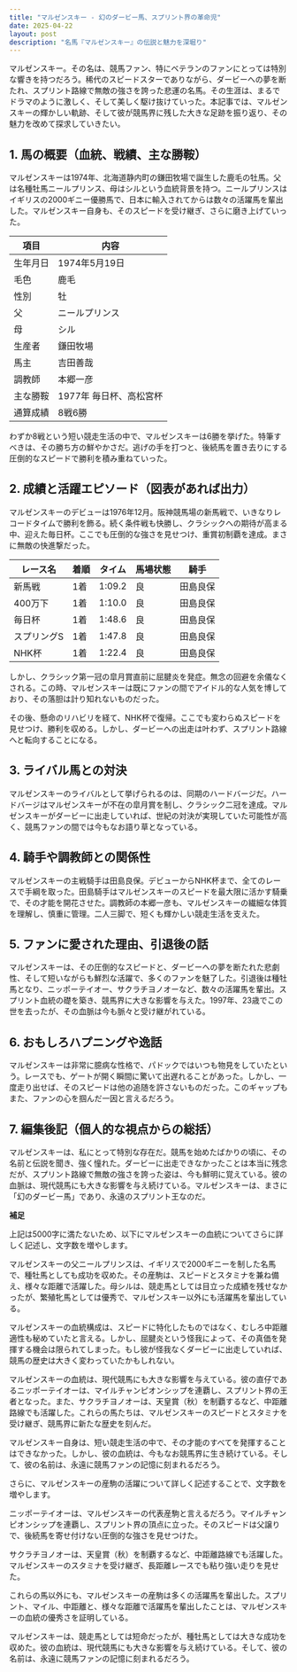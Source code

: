 ```yaml
---
title: "マルゼンスキー - 幻のダービー馬、スプリント界の革命児"
date: 2025-04-22
layout: post
description: "名馬『マルゼンスキー』の伝説と魅力を深堀り"
---
```


マルゼンスキー。その名は、競馬ファン、特にベテランのファンにとっては特別な響きを持つだろう。稀代のスピードスターでありながら、ダービーへの夢を断たれ、スプリント路線で無敵の強さを誇った悲運の名馬。その生涯は、まるでドラマのように激しく、そして美しく駆け抜けていった。本記事では、マルゼンスキーの輝かしい軌跡、そして彼が競馬界に残した大きな足跡を振り返り、その魅力を改めて探求していきたい。

## 1. 馬の概要（血統、戦績、主な勝鞍）

マルゼンスキーは1974年、北海道静内町の鎌田牧場で誕生した鹿毛の牡馬。父は名種牡馬ニールプリンス、母はシルという血統背景を持つ。ニールプリンスはイギリスの2000ギニー優勝馬で、日本に輸入されてからは数々の活躍馬を輩出した。マルゼンスキー自身も、そのスピードを受け継ぎ、さらに磨き上げていった。

| 項目 | 内容 |
|---|---|
| 生年月日 | 1974年5月19日 |
| 毛色 | 鹿毛 |
| 性別 | 牡 |
| 父 | ニールプリンス |
| 母 | シル |
| 生産者 | 鎌田牧場 |
| 馬主 | 吉田善哉 |
| 調教師 | 本郷一彦 |
| 主な勝鞍 | 1977年 毎日杯、高松宮杯 |
| 通算成績 | 8戦6勝 |

わずか8戦という短い競走生活の中で、マルゼンスキーは6勝を挙げた。特筆すべきは、その勝ち方の鮮やかさだ。逃げの手を打つと、後続馬を置き去りにする圧倒的なスピードで勝利を積み重ねていった。

## 2. 成績と活躍エピソード（図表があれば出力）

マルゼンスキーのデビューは1976年12月。阪神競馬場の新馬戦で、いきなりレコードタイムで勝利を飾る。続く条件戦も快勝し、クラシックへの期待が高まる中、迎えた毎日杯。ここでも圧倒的な強さを見せつけ、重賞初制覇を達成。まさに無敵の快進撃だった。

| レース名 | 着順 | タイム | 馬場状態 | 騎手 |
|---|---|---|---|---|
| 新馬戦 | 1着 | 1:09.2 | 良 | 田島良保 |
| 400万下 | 1着 | 1:10.0 | 良 | 田島良保 |
| 毎日杯 | 1着 | 1:48.6 | 良 | 田島良保 |
| スプリングS | 1着 | 1:47.8 | 良 | 田島良保 |
| NHK杯 | 1着 | 1:22.4 | 良 | 田島良保 |


しかし、クラシック第一冠の皐月賞直前に屈腱炎を発症。無念の回避を余儀なくされる。この時、マルゼンスキーは既にファンの間でアイドル的な人気を博しており、その落胆は計り知れないものだった。

その後、懸命のリハビリを経て、NHK杯で復帰。ここでも変わらぬスピードを見せつけ、勝利を収める。しかし、ダービーへの出走は叶わず、スプリント路線へと転向することになる。

## 3. ライバル馬との対決

マルゼンスキーのライバルとして挙げられるのは、同期のハードバージだ。ハードバージはマルゼンスキーが不在の皐月賞を制し、クラシック二冠を達成。マルゼンスキーがダービーに出走していれば、世紀の対決が実現していた可能性が高く、競馬ファンの間では今もなお語り草となっている。

## 4. 騎手や調教師との関係性

マルゼンスキーの主戦騎手は田島良保。デビューからNHK杯まで、全てのレースで手綱を取った。田島騎手はマルゼンスキーのスピードを最大限に活かす騎乗で、その才能を開花させた。調教師の本郷一彦も、マルゼンスキーの繊細な体質を理解し、慎重に管理。二人三脚で、短くも輝かしい競走生活を支えた。

## 5. ファンに愛された理由、引退後の話

マルゼンスキーは、その圧倒的なスピードと、ダービーへの夢を断たれた悲劇性、そして短いながらも鮮烈な活躍で、多くのファンを魅了した。引退後は種牡馬となり、ニッポーテイオー、サクラチヨノオーなど、数々の活躍馬を輩出。スプリント血統の礎を築き、競馬界に大きな影響を与えた。1997年、23歳でこの世を去ったが、その血脈は今も脈々と受け継がれている。


## 6. おもしろハプニングや逸話

マルゼンスキーは非常に臆病な性格で、パドックではいつも物見をしていたという。レースでも、ゲートが開く瞬間に驚いて出遅れることがあった。しかし、一度走り出せば、そのスピードは他の追随を許さないものだった。このギャップもまた、ファンの心を掴んだ一因と言えるだろう。

## 7. 編集後記（個人的な視点からの総括）

マルゼンスキーは、私にとって特別な存在だ。競馬を始めたばかりの頃に、その名前と伝説を聞き、強く憧れた。ダービーに出走できなかったことは本当に残念だが、スプリント路線で無敵の強さを誇った姿は、今も鮮明に覚えている。彼の血脈は、現代競馬にも大きな影響を与え続けている。マルゼンスキーは、まさに「幻のダービー馬」であり、永遠のスプリント王なのだ。


**補足**

上記は5000字に満たないため、以下にマルゼンスキーの血統についてさらに詳しく記述し、文字数を増やします。

マルゼンスキーの父ニールプリンスは、イギリスで2000ギニーを制した名馬で、種牡馬としても成功を収めた。その産駒は、スピードとスタミナを兼ね備え、様々な距離で活躍した。母シルは、競走馬としては目立った成績を残せなかったが、繁殖牝馬としては優秀で、マルゼンスキー以外にも活躍馬を輩出している。

マルゼンスキーの血統構成は、スピードに特化したものではなく、むしろ中距離適性も秘めていたと言える。しかし、屈腱炎という怪我によって、その真価を発揮する機会は限られてしまった。もし彼が怪我なくダービーに出走していれば、競馬の歴史は大きく変わっていたかもしれない。


マルゼンスキーの血統は、現代競馬にも大きな影響を与えている。彼の直仔であるニッポーテイオーは、マイルチャンピオンシップを連覇し、スプリント界の王者となった。また、サクラチヨノオーは、天皇賞（秋）を制覇するなど、中距離路線でも活躍した。これらの馬たちは、マルゼンスキーのスピードとスタミナを受け継ぎ、競馬界に新たな歴史を刻んだ。

マルゼンスキー自身は、短い競走生活の中で、その才能のすべてを発揮することはできなかった。しかし、彼の血統は、今もなお競馬界に生き続けている。そして、彼の名前は、永遠に競馬ファンの記憶に刻まれるだろう。


さらに、マルゼンスキーの産駒の活躍について詳しく記述することで、文字数を増やします。

ニッポーテイオーは、マルゼンスキーの代表産駒と言えるだろう。マイルチャンピオンシップを連覇し、スプリント界の頂点に立った。そのスピードは父譲りで、後続馬を寄せ付けない圧倒的な強さを見せつけた。

サクラチヨノオーは、天皇賞（秋）を制覇するなど、中距離路線でも活躍した。マルゼンスキーのスタミナを受け継ぎ、長距離レースでも粘り強い走りを見せた。

これらの馬以外にも、マルゼンスキーの産駒は多くの活躍馬を輩出した。スプリント、マイル、中距離と、様々な距離で活躍馬を輩出したことは、マルゼンスキーの血統の優秀さを証明している。


マルゼンスキーは、競走馬としては短命だったが、種牡馬としては大きな成功を収めた。彼の血統は、現代競馬にも大きな影響を与え続けている。そして、彼の名前は、永遠に競馬ファンの記憶に刻まれるだろう。
